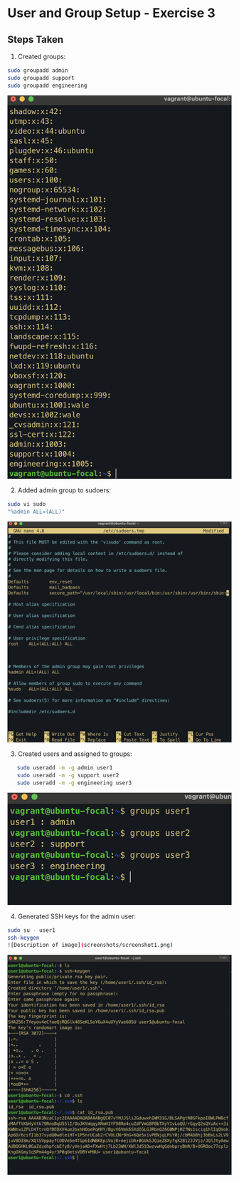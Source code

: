 # User and Group Setup - Exercise 3

## Steps Taken

1. Created groups:

```bash
sudo groupadd admin
sudo groupadd support
sudo groupadd engineering
```

![Description of image](./screenshots/created_groups.png)

2. Added admin group to sudoers:

```bash
sudo vi sudo
"%admin ALL=(ALL)"
```

![Description of image](./screenshots/sudoers.png)

3. Created users and assigned to groups:

```bash
   sudo useradd -m -g admin user1
   sudo useradd -m -g support user2
   sudo useradd -m -g engineering user3
```

![Description of image](./screenshots/users_assign.png)

4. Generated SSH keys for the admin user:

```bash
sudo su - user1
ssh-keygen
![Description of image](screenshots/screenshot1.png)
```

![Description of image](./screenshots/ssh-keygen.png)
